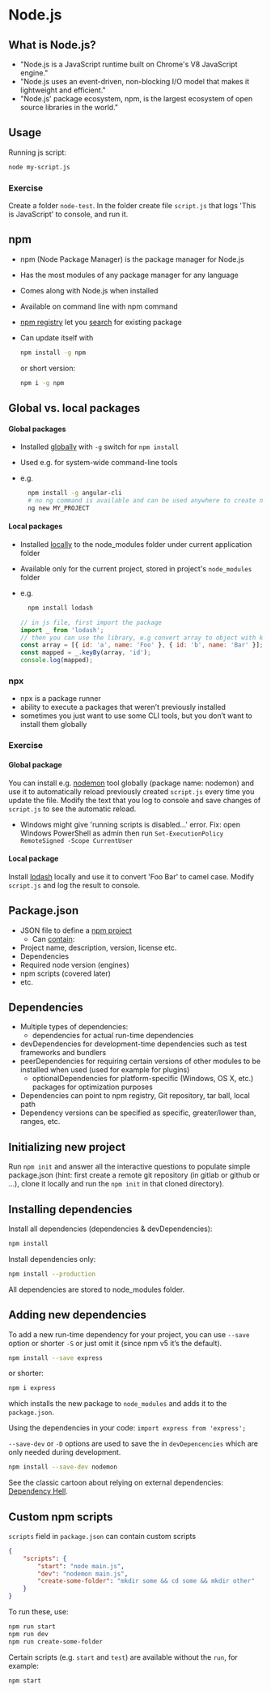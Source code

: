 # Node.js

## What is Node.js?

- "Node.js is a JavaScript runtime built on Chrome's V8 JavaScript engine."
- "Node.js uses an event-driven, non-blocking I/O model that makes it lightweight and efficient."
- "Node.js' package ecosystem, npm, is the largest ecosystem of open source libraries in the world."

## Usage

Running js script:

```bash
node my-script.js
```

### Exercise

Create a folder `node-test`. In the folder create file `script.js` that logs 'This is JavaScript' to console, and run it.

## npm

- npm (Node Package Manager) is the package manager for Node.js
- Has the most modules of any package manager for any language
- Comes along with Node.js when installed
- Available on command line with npm command
- [npm registry](https://www.npmjs.com/) let you [search](https://docs.npmjs.com/searching-for-and-choosing-packages-to-download) for existing package
- Can update itself with

    ```bash
    npm install -g npm
    ```

    or short version:

    ```bash
    npm i -g npm
    ```

## Global vs. local packages

#### Global packages

- Installed [globally](https://docs.npmjs.com/downloading-and-installing-packages-globally) with `-g` switch for `npm install`
- Used e.g. for system-wide command-line tools
- e.g.

    ```bash
      npm install -g angular-cli
      # no ng command is available and can be used anywhere to create new Angular projects
      ng new MY_PROJECT
    ```

#### Local packages

- Installed [locally](https://docs.npmjs.com/downloading-and-installing-packages-locally) to the node_modules folder under current application folder
- Available only for the current project, stored in project's `node_modules` folder
- e.g.

    ```bash
      npm install lodash
    ```

    ```javascript
    // in js file, first import the package
    import _ from 'lodash';
    // then you can use the library, e.g convert array to object with keys as id properties
    const array = [{ id: 'a', name: 'Foo' }, { id: 'b', name: 'Bar' }];
    const mapped = _.keyBy(array, 'id');
    console.log(mapped);
    ```
  
### npx

- npx is a package runner
- ability to execute a packages that weren’t previously installed
- sometimes you just want to use some CLI tools, but you don’t want to install them globally

### Exercise

#### Global package

You can install e.g. [nodemon](https://nodemon.io/) tool globally (package name: nodemon) and use it to automatically reload previously created `script.js` every time you update the file. Modify the text that you log to console and save changes of `script.js` to see the automatic reload.

- Windows might give 'running scripts is disabled...' error. Fix: open Windows PowerShell as admin then run `Set-ExecutionPolicy RemoteSigned -Scope CurrentUser`

#### Local package

Install [lodash](https://lodash.com/) locally and use it to convert 'Foo Bar' to camel case. Modify `script.js` and log the result to console.

## Package.json

- JSON file to define a [npm project](https://docs.npmjs.com/creating-a-package-json-file)
    - Can [contain](https://docs.npmjs.com/files/package.json):
- Project name, description, version, license etc.
- Dependencies
- Required node version (engines)
- npm scripts (covered later)
- etc.

## Dependencies

- Multiple types of dependencies:
    - dependencies for actual run-time dependencies
- devDependencies for development-time dependencies such as test frameworks and bundlers
- peerDependencies for requiring certain versions of other modules to be installed when used (used for example for plugins)
  - optionalDependencies for platform-specific (Windows, OS X, etc.) packages for optimization purposes
- Dependencies can point to npm registry, Git repository, tar ball, local path
- Dependency versions can be specified as specific, greater/lower than, ranges, etc.

## Initializing new project

Run `npm init` and answer all the interactive questions to populate simple package.json (hint: first create a remote git repository (in gitlab or github or ...), clone it locally and run the `npm init` in that cloned directory).

## Installing dependencies

Install all dependencies (dependencies & devDependencies):
```bash
npm install
```

Install dependencies only:

```bash
npm install --production
```

All dependencies are stored to node_modules folder.

## Adding new dependencies

To add a new run-time dependency for your project, you can use `--save` option or shorter `-S` or just omit it (since npm v5 it’s the default).

```bash
npm install --save express
```

or shorter:

```bash
npm i express
```

which installs the new package to `node_modules` and adds it to the `package.json`.

Using the dependencies in your code: `import express from 'express';`

`--save-dev` or `-D`  options are used to save the in `devDepencencies` which are only needed during development.

```bash
npm install --save-dev nodemon
```

See the classic cartoon about relying on external dependencies: [Dependency Hell](https://xkcd.com/2347/).

## Custom npm scripts

`scripts` field in `package.json` can contain custom scripts

```json
{
    "scripts": {
        "start": "node main.js",
        "dev": "nodemon main.js",
        "create-some-folder": "mkdir some && cd some && mkdir other"
    }
}
```

To run these, use:

```bash
npm run start
npm run dev
npm run create-some-folder
```

Certain scripts (e.g. `start` and `test`) are available without the `run`, for example:

```bash
npm start
```
